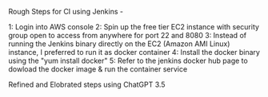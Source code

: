 Rough Steps for CI using Jenkins - 

1: Login into AWS console 
2: Spin up the free tier EC2 instance with security group open to access from anywhere for port 22 and 8080
3: Instead of running the Jenkins binary directly on the EC2 (Amazon AMI Linux) instance, I preferred to run it as docker container
4: Install the docker binary using the "yum install docker"
5: Refer to the jenkins docker hub page to dowload the docker image & run the container service

Refined and Elobrated steps using ChatGPT 3.5